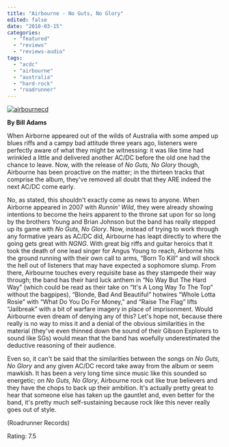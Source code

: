 ```yaml
---
title: "Airbourne - No Guts, No Glory"
edited: false
date: "2010-03-15"
categories:
  - "featured"
  - "reviews"
  - "reviews-audio"
tags:
  - "acdc"
  - "airbourne"
  - "australia"
  - "hard-rock"
  - "roadrunner"
---
```


[![airbournecd](http://www.hellbound.ca/wp-content/uploads/2010/03/airbournecd.jpg "airbournecd")](http://www.hellbound.ca/wp-content/uploads/2010/03/airbournecd.jpg)

**By Bill Adams**

When Airborne appeared out of the wilds of Australia with some amped up blues riffs and a campy bad attitude three years ago, listeners were perfectly aware of what they might be witnessing: it was like time had wrinkled a little and delivered another AC/DC before the old one had the chance to leave. Now, with the release of _No Guts, No Glory_ though, Airbourne has been proactive on the matter; in the thirteen tracks that comprise the album, they've removed all doubt that they ARE indeed the next AC/DC come early.

No, as stated, this shouldn't exactly come as news to anyone. When Airborne appeared in 2007 with _Runnin' Wild_, they were already showing intentions to become the heirs apparent to the throne sat upon for so long by the brothers Young and Brian Johnson but the band has really stepped up its game with _No Guts, No Glory_. Now, instead of trying to work through any formative years as AC/DC did, Airbourne has leapt directly to where the going gets great with _NGNG_. With great big riffs and guitar heroics that it took the death of one lead singer for Angus Young to reach, Airborne hits the ground running with their own call to arms, “Born To Kill” and will shock the hell out of listeners that may have expected a sophomore slump. From there, Airbourne touches every requisite base as they stampede their way through; the band has their hard luck anthem in “No Way But The Hard Way” (which could be read as their take on “It's A Long Way To The Top” without the bagpipes), “Blonde, Bad And Beautiful” hotwires “Whole Lotta Rosie” with “What Do You Do For Money,” and “Raise The Flag” lifts “Jailbreak” with a bit of warfare imagery in place of imprisonment. Would Airbourne even dream of denying any of this? Let's hope not, because there really is no way to miss it and a denial of the obvious similarities in the material (they've even thinned down the sound of their Gibson Explorers to sound like SGs) would mean that the band has woefully underestimated the deductive reasoning of their audience.

Even so, it can't be said that the similarities between the songs on _No Guts, No Glory_ and any given AC/DC record take away from the album or seem mawkish. It has been a very long time since music like this sounded so energetic; on _No Guts, No Glory_, Airbourne rock out like true believers and they have the chops to back up their ambition. It's actually pretty great to hear that someone else has taken up the gauntlet and, even better for the band, it's pretty much self-sustaining because rock like this never really goes out of style.

(Roadrunner Records)

Rating: 7.5
